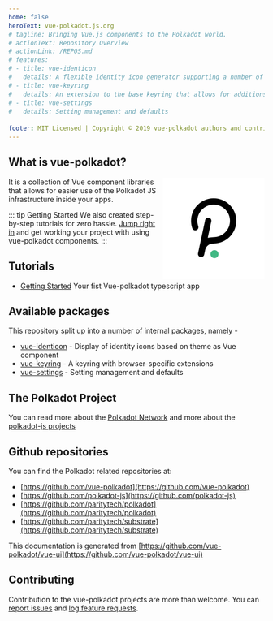 ```yaml
---
home: false
heroText: vue-polkadot.js.org
# tagline: Bringing Vue.js components to the Polkadot world.
# actionText: Repository Overview
# actionLink: /REPOS.md
# features:
# - title: vue-identicon
#   details: A flexible identity icon generator supporting a number of display styles based on theme.
# - title: vue-keyring
#   details: An extension to the base keyring that allows for additions such as browser storage.
# - title: vue-settings
#   details: Setting management and defaults

footer: MIT Licensed | Copyright © 2019 vue-polkadot authors and contributors
---
```

## What is vue-polkadot?

<img style="float: right;" src="./assets/vue-polkadot.png" width="200"/>

It is a collection of Vue component libraries that allows for easier use of the Polkadot JS infrastructure inside your apps.

::: tip Getting Started
We also created step-by-step tutorials for zero hassle. [Jump right in](tutorials/getting-started/README.md) and get working your project with using vue-polkadot components.
:::

## Tutorials

- [Getting Started](tutorials/getting-started/README.md) Your fist Vue-polkadot typescript app

## Available packages

This repository split up into a number of internal packages, namely -

- [vue-identicon](vue-identicon/README.md) - Display of identity icons based on theme as Vue component
- [vue-keyring](vue-keyring/README.md) - A keyring with browser-specific extensions
- [vue-settings](vue-settings/README.md) - Setting management and defaults

## The Polkadot Project

You can read more about the [Polkadot Network](https://polkadot.network/) and more about the [polkadot-js projects](https://polkadot.js.org)

## Github repositories

You can find the Polkadot related repositories at:
- [https://github.com/vue-polkadot](https://github.com/vue-polkadot)
- [https://github.com/polkadot-js](https://github.com/polkadot-js)
- [https://github.com/paritytech/polkadot](https://github.com/paritytech/polkadot)
- [https://github.com/paritytech/substrate](https://github.com/paritytech/substrate)

This documentation is generated from [https://github.com/vue-polkadot/vue-ui](https://github.com/vue-polkadot/vue-ui)

## Contributing

Contribution to the vue-polkadot projects are more than welcome. You can [report issues](https://github.com/vue-polkadot/vue-ui/issues/new) and [log feature requests](https://github.com/vue-polkadot/vue-ui/issues/new).
